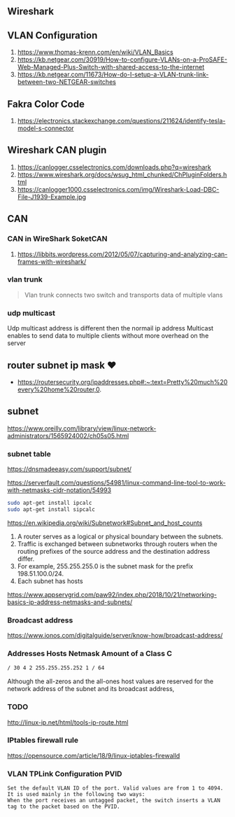 ## Wireshark

## VLAN Configuration
1. https://www.thomas-krenn.com/en/wiki/VLAN_Basics  
1. https://kb.netgear.com/30919/How-to-configure-VLANs-on-a-ProSAFE-Web-Managed-Plus-Switch-with-shared-access-to-the-internet  
1. https://kb.netgear.com/11673/How-do-I-setup-a-VLAN-trunk-link-between-two-NETGEAR-switches  
## Fakra Color Code
1. https://electronics.stackexchange.com/questions/211624/identify-tesla-model-s-connector
## Wireshark CAN plugin
1. https://canlogger.csselectronics.com/downloads.php?q=wireshark 
1. https://www.wireshark.org/docs/wsug_html_chunked/ChPluginFolders.html 
1. https://canlogger1000.csselectronics.com/img/Wireshark-Load-DBC-File-J1939-Example.jpg 
## CAN
### CAN in WireShark SoketCAN
1. https://libbits.wordpress.com/2012/05/07/capturing-and-analyzing-can-frames-with-wireshark/ 

### vlan trunk
> Vlan trunk connects two switch and transports data of multiple vlans
### udp multicast
Udp multicast address is different then the normail ip address
Multicast enables to send data to multiple clients without more overhead on the server


## router subnet ip mask ❤️
* https://routersecurity.org/ipaddresses.php#:~:text=Pretty%20much%20every%20home%20router,0.


## subnet
https://www.oreilly.com/library/view/linux-network-administrators/1565924002/ch05s05.html

### subnet table
https://dnsmadeeasy.com/support/subnet/

https://serverfault.com/questions/54981/linux-command-line-tool-to-work-with-netmasks-cidr-notation/54993
```bash
sudo apt-get install ipcalc
sudo apt-get install sipcalc
```

https://en.wikipedia.org/wiki/Subnetwork#Subnet_and_host_counts

1. A router serves as a logical or physical boundary between the subnets.
1. Traffic is exchanged between subnetworks through routers when the routing prefixes of the source address and the destination address differ.
1. For example, 255.255.255.0 is the subnet mask for the prefix 198.51.100.0/24.
1. Each subnet has hosts


https://www.appservgrid.com/paw92/index.php/2018/10/21/networking-basics-ip-address-netmasks-and-subnets/

### Broadcast address
https://www.ionos.com/digitalguide/server/know-how/broadcast-address/

### Addresses Hosts Netmask Amount of a Class C
```bash
/ 30 4 2 255.255.255.252 1 / 64
```
Although the all-zeros and the all-ones host values are reserved for the network address of the subnet and its broadcast address,


### TODO 
http://linux-ip.net/html/tools-ip-route.html

### IPtables firewall rule
https://opensource.com/article/18/9/linux-iptables-firewalld

### VLAN TPLink Configuration  PVID
```
Set the default VLAN ID of the port. Valid values are from 1 to 4094. It is used mainly in the following two ways:
When the port receives an untagged packet, the switch inserts a VLAN tag to the packet based on the PVID.
```

